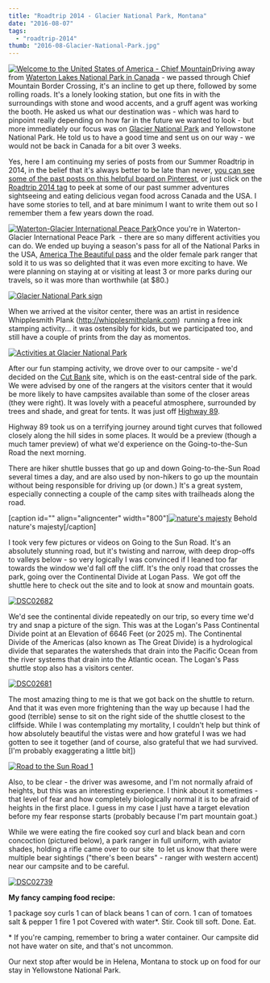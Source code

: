 ```yaml
---
title: "Roadtrip 2014 - Glacier National Park, Montana"
date: "2016-08-07"
tags:
  - "roadtrip-2014"
thumb: "2016-08-Glacier-National-Park.jpg"
---
```


[![Welcome to the United States of America - Chief Mountain](images/14827444172_7887eafd6f_z.jpg)](https://www.flickr.com/photos/prairiev/14827444172/in/photolist-oAfwzb "Welcome to the United States of America - Chief Mountain")Driving away from [Waterton Lakes National Park in Canada](http://meshell.ca/blog/roadtrip-2014-alberta-waterton-lakes-national-park/) - we passed through Chief Mountain Border Crossing, it's an incline to get up there, followed by some rolling roads. It's a lonely looking station, but one fits in with the surroundings with stone and wood accents, and a gruff agent was working the booth. He asked us what our destination was - which was hard to pinpoint really depending on how far in the future we wanted to look - but more immediately our focus was on [Glacier National Park](https://www.nps.gov/glac/index.htm) and Yellowstone National Park. He told us to have a good time and sent us on our way - we would not be back in Canada for a bit over 3 weeks.

Yes, here I am continuing my series of posts from our Summer Roadtrip in 2014, in the belief that it's always better to be late than never, [you can see some of the past posts on this helpful board on Pinterest](https://www.pinterest.com/meshellg/roadtrip-2014/), or just click on the [Roadtrip 2014 tag](http://meshell.ca/tag/roadtrip-2014/) to peek at some of our past summer adventures sightseeing and eating delicious vegan food across Canada and the USA. I have some stories to tell, and at bare minimum I want to write them out so I remember them a few years down the road.

[![Waterton-Glacier International Peace Park](images/14641123000_a5bccdf5a0_z.jpg)](https://www.flickr.com/photos/prairiev/14641123000/in/photolist-oAhWje-oAhSNg-oAhR4e-oAhKKi-oiND4B-oiNxDD-oA5vDf-oAhz8r-oiMzMb-oC3fQP-oiMTWg-oAfwzb "Waterton-Glacier International Peace Park")Once you're in Waterton-Glacier International Peace Park  - there are so many different activities you can do. We ended up buying a season's pass for all of the National Parks in the USA, [America The Beautiful pass](http://www.nps.gov/findapark/passes.htm) and the older female park ranger that sold it to us was so delighted that it was even more exciting to have. We were planning on staying at or visiting at least 3 or more parks during our travels, so it was more than worthwhile (at $80.)

[![Glacier National Park sign](images/14827842995_bd7474f269_c.jpg)](https://www.flickr.com/photos/prairiev/14827842995/in/photostream/ "DSC02661")

When we arrived at the visitor center, there was an artist in residence Whipplesmith Plank (http://whipplesmithplank.com)  running a free ink stamping activity... it was ostensibly for kids, but we participated too, and still have a couple of prints from the day as momentos.

[![Activities at Glacier National Park](images/28523893110_f79a5d8dd3_c.jpg)](https://www.flickr.com/photos/prairiev/28523893110 "Activities at Glacier National Park")

After our fun stamping activity, we drove over to our campsite - we'd decided on the [Cut Bank](https://home.nps.gov/applications/glac/cgstatus/camping_detail.cfm?cg=cut%20bank) site, which is on the east-central side of the park. We were advised by one of the rangers at the visitors center that it would be more likely to have campsites available than some of the closer areas (they were right). It was lovely with a peaceful atmosphere, surrounded by trees and shade, and great for tents. It was just off [Highway 89](https://en.wikipedia.org/wiki/U.S._Route_89).

Highway 89 took us on a terrifying journey around tight curves that followed closely along the hill sides in some places. It would be a preview (though a much tamer preview) of what we'd experience on the Going-to-the-Sun Road the next morning.

There are hiker shuttle busses that go up and down Going-to-the-Sun Road several times a day, and are also used by non-hikers to go up the mountain without being responsible for driving up (or down.) It's a great system, especially connecting a couple of the camp sites with trailheads along the road.

\[caption id="" align="aligncenter" width="800"\][![nature's majesty](images/14827902435_d21f4d3e95_c.jpg)](https://www.flickr.com/photos/prairiev/14827902435/in/photostream/ "nature's majesty") Behold nature's majesty\[/caption\]

I took very few pictures or videos on Going to the Sun Road. It's an absolutely stunning road, but it's twisting and narrow, with deep drop-offs to valleys below - so very logically I was convinced if I leaned too far towards the window we'd fall off the cliff. It's the only road that crosses the park, going over the Continental Divide at Logan Pass.  We got off the shuttle here to check out the site and to look at snow and mountain goats.

[![DSC02682](images/14827896575_78c137b013_c.jpg)](https://www.flickr.com/photos/prairiev/14827896575/in/photostream/ "DSC02682")

We'd see the continental divide repeatedly on our trip, so every time we'd try and snap a picture of the sign. This was at the Logan's Pass Continental Divide point at an Elevation of 6646 Feet (or 2025 m). The Continental Divide of the Americas (also known as The Great Divide) is a hydrological divide that separates the watersheds that drain into the Pacific Ocean from the river systems that drain into the Atlantic ocean. The Logan's Pass shuttle stop also has a visitors center.

[![DSC02681](images/14827878715_96f2cae3a5_c.jpg)](https://www.flickr.com/photos/prairiev/14827878715/in/photostream/ "DSC02681")

The most amazing thing to me is that we got back on the shuttle to return. And that it was even more frightening than the way up because I had the good (terrible) sense to sit on the right side of the shuttle closest to the cliffside. While I was contemplating my mortality, I couldn't help but think of how absolutely beautiful the vistas were and how grateful I was we had gotten to see it together (and of course, also grateful that we had survived. \[I'm probably exaggerating a little bit\])

[![Road to the Sun Road 1](images/28197826543_d50fc922ba_c.jpg)](https://www.flickr.com/photos/prairiev/28197826543/in/dateposted-public/ "Road to the Sun Road 1")

Also, to be clear - the driver was awesome, and I'm not normally afraid of heights, but this was an interesting experience. I think about it sometimes - that level of fear and how completely biologically normal it is to be afraid of heights in the first place. I guess in my case I just have a target elevation before my fear response starts (probably because I'm part mountain goat.)

While we were eating the fire cooked soy curl and black bean and corn concoction (pictured below), a park ranger in full uniform, with aviator shades, holding a rifle came over to our site  to let us know that there were multiple bear sightings ("there's been bears" - ranger with western accent) near our campsite and to be careful.

[![DSC02739](images/14827914265_bc880ee5d6_c.jpg)](https://www.flickr.com/photos/prairiev/14827914265/in/photostream/ "DSC02739")

**My fancy camping food recipe:**

1 package soy curls 1 can of black beans 1 can of corn. 1 can of tomatoes salt & pepper 1 fire 1 pot Covered with water\*. Stir. Cook till soft. Done. Eat.

\* If you're camping, remember to bring a water container. Our campsite did not have water on site, and that's not uncommon.

Our next stop after would be in Helena, Montana to stock up on food for our stay in Yellowstone National Park.
